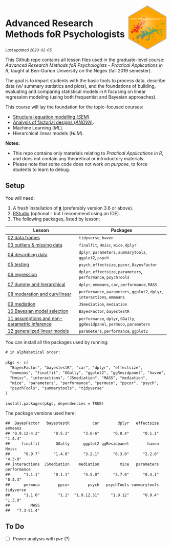 
<img src='logo/BGUHex.png' align="right" height="139" />

# Advanced Research Methods foR Psychologists

<sub>*Last updated 2020-02-05.*</sub>

This Github repo contains all lesson files used in the graduate-level
course: *Advanced Research Methods foR Psychologists - Practical
Applications in R*, taught at Ben-Gurion University on the Negev (fall
2019 semester).

The goal is to impart students with the basic tools to process data,
describe data (w/ summary statistics and plots), and the foundations of
building, evaluating and comparing statistical models in `R` focusing on
linear regression modeling (using both frequentist and Bayesian
approaches).

This course will lay the foundation for the topic-focused courses:

  - [Structural equation modelling
    (*SEM*)](https://github.com/mattansb/Structural-Equation-Modeling-foR-Psychologists)
  - [Analysis of factorial designs
    (*ANOVA*)](https://github.com/mattansb/Analysis-of-Factorial-Designs-foR-Psychologists).
  - Machine Learning (*ML*).
  - Hierarchical linear models (*HLM*).

**Notes:**

  - This repo contains only materials relating to *Practical
    Applications in R*, and does not contain any theoretical or
    introductory materials.  
  - Please note that some code does not work *on purpose*, to force
    students to learn to debug.

## Setup

You will need:

1.  A fresh installation of [**`R`**](https://cran.r-project.org/)
    (preferably version 3.6 or above).
2.  [RStudio](https://www.rstudio.com/products/rstudio/download/)
    (optional - but I recommend using an IDE).
3.  The following packages, listed by lesson:

| Lesson                                                                                              | Packages                                                                   |
| --------------------------------------------------------------------------------------------------- | -------------------------------------------------------------------------- |
| [02 data.frames](/02%20data.frames)                                                                 | `tidyverse`, `haven`                                                       |
| [03 outliers & missing data](/03%20outliers%20&%20missing%20data)                                   | `finalfit`, `Hmisc`, `mice`, `dplyr`                                       |
| [04 describing data](/04%20describing%20data)                                                       | `dplyr`, `parameters`, `summarytools`, `ggplot2`, `psych`                  |
| [05 testing](/05%20testing)                                                                         | `psych`, `effectsize`, `ppcor`, `BayesFactor`                              |
| [06 regression](/06%20regression)                                                                   | `dplyr`, `effectsize`, `parameters`, `performance`, `psychTools`           |
| [07 dummy and hierarchical](/07%20dummy%20and%20hierarchical)                                       | `dplyr`, `emmeans`, `car`, `performance`, `MASS`                           |
| [08 moderation and curvilinear](/08%20moderation%20and%20curvilinear)                               | `performance`, `parameters`, `ggplot2`, `dplyr`, `interactions`, `emmeans` |
| [09 mediation](/09%20mediation)                                                                     | `JSmediation`, `mediation`                                                 |
| [10 Bayesian model selection](/10%20Bayesian%20model%20selection)                                   | `BayesFactor`, `bayestestR`                                                |
| [11 assumptions and non-parametric inference](/11%20assumptions%20and%20non-parametric%20inference) | `performance`, `dplyr`, `GGally`, `ggResidpanel`, `permuco`, `parameters`  |
| [12 generalized linear models](/12%20generalized%20linear%20models)                                 | `parameters`, `performance`, `ggplot2`                                     |

You can install all the packages used by running:

    # in alphabetical order:

    pkgs <- c(
      "BayesFactor", "bayestestR", "car", "dplyr", "effectsize",
      "emmeans", "finalfit", "GGally", "ggplot2", "ggResidpanel", "haven",
      "Hmisc", "interactions", "JSmediation", "MASS", "mediation",
      "mice", "parameters", "performance", "permuco", "ppcor", "psych",
      "psychTools", "summarytools", "tidyverse"
    )

    install.packages(pkgs, dependencies = TRUE)

The package versions used here:

    ##  BayesFactor   bayestestR          car        dplyr   effectsize      emmeans 
    ## "0.9.12-4.2"      "0.5.1"      "3.0-6"      "0.8.4"      "0.1.1"      "1.4.4" 
    ##     finalfit       GGally      ggplot2 ggResidpanel        haven        Hmisc 
    ##      "0.9.7"      "1.4.0"      "3.2.1"      "0.3.0"      "2.2.0"      "4.3-0" 
    ## interactions  JSmediation    mediation         mice   parameters  performance 
    ##      "1.1.1"      "0.1.1"      "4.5.0"      "3.7.0"      "0.4.1"      "0.4.3" 
    ##      permuco        ppcor        psych   psychTools summarytools    tidyverse 
    ##      "1.1.0"        "1.1"  "1.9.12.31"     "1.9.12"      "0.9.4"      "1.3.0" 
    ##         MASS 
    ##   "7.3-51.4"

## To Do

  - [ ] Power analysis with `pwr` (?)
